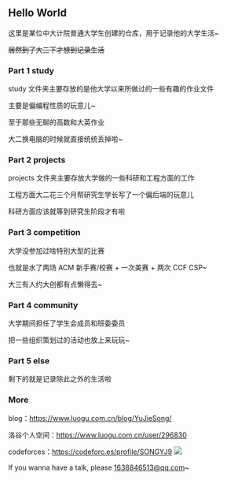 ## Hello World

这里是某位中大计院普通大学生创建的仓库，用于记录他的大学生活~

~~居然到了大三下才想到记录生活~~

### Part 1 study

study 文件夹主要存放的是他大学以来所做过的一些有趣的作业文件

主要是偏编程性质的玩意儿~

至于那些无聊的高数和大英作业

大二换电脑的时候就直接统统丢掉啦~

### Part 2 projects

projects 文件夹主要存放大学做的一些科研和工程方面的工作

工程方面大二花三个月帮研究生学长写了一个偏后端的玩意儿

科研方面应该就等到研究生阶段才有啦

### Part 3 competition

大学没参加过啥特别大型的比赛

也就是水了两场 ACM 新手赛/校赛 + 一次美赛 + 两次 CCF CSP~

大三有人约大创都有点懒得去~

### Part 4 community

大学期间担任了学生会成员和班委委员

把一些组织策划过的活动也放上来玩玩~

### Part 5 else

剩下的就是记录除此之外的生活啦

### More

blog：https://www.luogu.com.cn/blog/YuJieSong/

洛谷个人空间：https://www.luogu.com.cn/user/296830

codeforces：https://codeforc.es/profile/SONGYJ9  [![](https://cfrating.ihcr.top/?user=SONGYJ9)](https://codeforces.ml/profile/SONGYJ9)

If you wanna have a talk, please [1638846513@qq.com](https://mail.qq.com/)~
